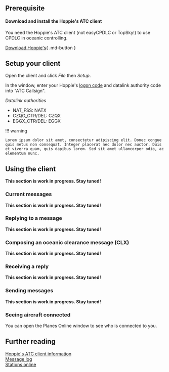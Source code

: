 ## Prerequisite

#### Download and install the Hoppie's ATC client

You need the Hoppie's ATC client (not easyCPDLC or TopSky!) to use CPDLC in oceanic controlling.

[Download Hoppie's](https://www.hoppie.nl/acars/prg/atc/){ .md-button }


## Setup your client

Open the client and click *File* then *Setup*.

In the window, enter your Hoppie's [logon code](https://www.hoppie.nl/acars/system/register.html) and datalink authority code into "ATC Callsign".

*Datalink authorities*

* NAT_FSS: NATX
* CZQO_CTR/DEL: CZQX
* EGGX_CTR/DEL: EGGX

!!! warning

    Lorem ipsum dolor sit amet, consectetur adipiscing elit. Donec congue quis metus non consequat. Integer placerat nec dolor nec auctor. Duis et viverra quam, quis dapibus lorem. Sed sit amet ullamcorper odio, ac elementum nunc.

## Using the client

**This section is work in progress. Stay tuned!**

### Current messages

**This section is work in progress. Stay tuned!**

### Replying to a message

**This section is work in progress. Stay tuned!**


### Composing an oceanic clearance message (CLX)

**This section is work in progress. Stay tuned!**


### Receiving a reply 

**This section is work in progress. Stay tuned!**



### Sending messages

**This section is work in progress. Stay tuned!**


### Seeing aircraft connected

You can open the Planes Online window to see who is connected to you.

## Further reading

[Hoppie's ATC client information](https://www.hoppie.nl/acars/prg/atc/)  
[Message log](https://www.hoppie.nl/acars/system/log.html)  
[Stations online](https://www.hoppie.nl/acars/system/online.html)